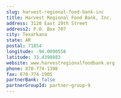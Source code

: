 ```yaml
---
slug: harvest-regional-food-bank-inc
title: Harvest Regional Food Bank, Inc.
address: 3120 East 19th Street
address2: P.O. Box 707
city: Texarkana
state: AR
postal: 71854
longitude: -94.0090558
latitude: 33.4398883
website: www.harvestregionalfoodbank.org
phone: 870-774-1398
fax: 870-774-1905
partnerBank: false
partnerGroupId: partner-group-9
---
```

